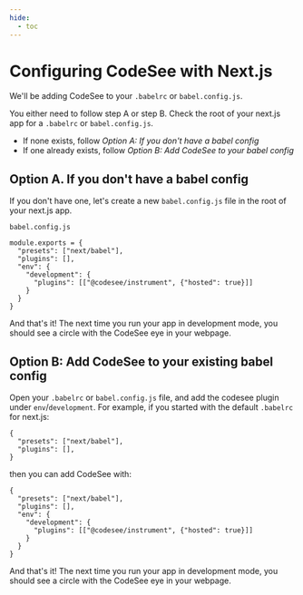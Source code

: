 ```yaml
---
hide:
  - toc
---
```

# Configuring CodeSee with Next.js

We'll be adding CodeSee to your `.babelrc` or `babel.config.js`.

You either need to follow step A or step B. Check the root of your next.js app for a `.babelrc` or `babel.config.js`. 
 - If none exists, follow *Option A: If you don't have a babel config*
 - If one already exists, follow *Option B: Add CodeSee to your babel config*


## Option A. If you don't have a babel config

If you don't have one, let's create a new `babel.config.js` file in the root of your next.js app.

`babel.config.js`
```
module.exports = {
  "presets": ["next/babel"],
  "plugins": [],
  "env": {
    "development": {
      "plugins": [["@codesee/instrument", {"hosted": true}]]
    }
  }
}
```

And that's it! The next time you run your app in development mode, you should see a circle with the CodeSee eye in your webpage.

## Option B: Add CodeSee to your existing babel config
Open your `.babelrc` or `babel.config.js` file, and add the codesee plugin under `env`/`development`. For example, if you started with the default `.babelrc` for next.js:

```
{
  "presets": ["next/babel"],
  "plugins": [],
}
```

then you can add CodeSee with:

```
{
  "presets": ["next/babel"],
  "plugins": [],
  "env": {
    "development": {
      "plugins": [["@codesee/instrument", {"hosted": true}]]
    }
  }
}
```

And that's it! The next time you run your app in development mode, you should see a circle with the CodeSee eye in your webpage.
